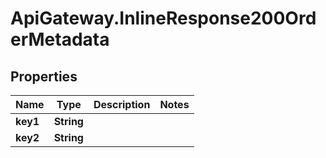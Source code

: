 # ApiGateway.InlineResponse200OrderMetadata

## Properties

Name | Type | Description | Notes
------------ | ------------- | ------------- | -------------
**key1** | **String** |  | 
**key2** | **String** |  | 


